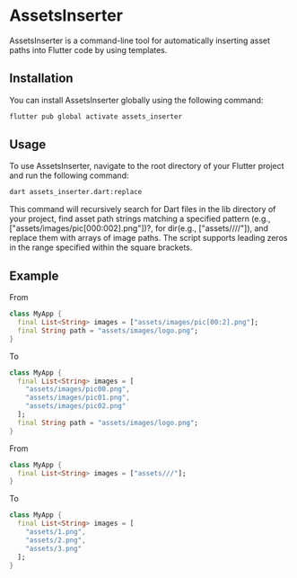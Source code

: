 # AssetsInserter

AssetsInserter is a command-line tool for automatically inserting asset paths into Flutter code by using templates.

## Installation

You can install AssetsInserter globally using the following command:

```bash
flutter pub global activate assets_inserter
```

## Usage
To use AssetsInserter, navigate to the root directory of your Flutter project and run the following command:

```bash
dart assets_inserter.dart:replace
```

This command will recursively search for Dart files in the lib directory of your project, find asset path strings matching a specified pattern (e.g., ["assets/images/pic[000:002].png"])?, for dir(e.g., ["assets////"]), and replace them with arrays of image paths. The script supports leading zeros in the range specified within the square brackets.

## Example


From
```dart
class MyApp {
  final List<String> images = ["assets/images/pic[00:2].png"];
  final String path = "assets/images/logo.png";
}

```

To
```dart
class MyApp {
  final List<String> images = [
    "assets/images/pic00.png",
    "assets/images/pic01.png",
    "assets/images/pic02.png"
  ];
  final String path = "assets/images/logo.png";
}
```

From
```dart
class MyApp {
  final List<String> images = ["assets///"];
}

```

To
```dart
class MyApp {
  final List<String> images = [
    "assets/1.png",
    "assets/2.png",
    "assets/3.png"
  ];
}
```
